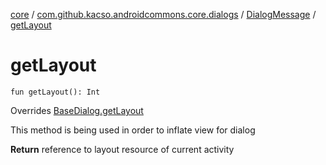 [core](../../index.md) / [com.github.kacso.androidcommons.core.dialogs](../index.md) / [DialogMessage](index.md) / [getLayout](.)

# getLayout

`fun getLayout(): Int`

Overrides [BaseDialog.getLayout](../-base-dialog/get-layout.md)

This method is being used in order to inflate view for dialog

**Return**
reference to layout resource of current activity

